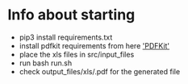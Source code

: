 # Info about starting 
- pip3 install requirements.txt
- install pdfkit requirements from here ['PDFKit']('https://pypi.org/project/pdfkit/')
- place the xls files in src/input_files
- run bash run.sh
- check output_files/xls/<filename>.pdf for the generated file 

